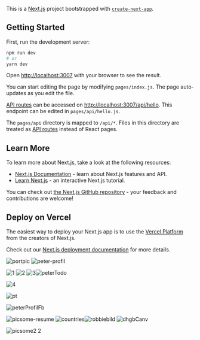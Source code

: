 This is a [Next.js](https://nextjs.org/) project bootstrapped with [`create-next-app`](https://github.com/vercel/next.js/tree/canary/packages/create-next-app).

## Getting Started

First, run the development server:

```bash
npm run dev
# or
yarn dev
```

Open [http://localhost:3007](http://localhost:3007) with your browser to see the result.

You can start editing the page by modifying `pages/index.js`. The page auto-updates as you edit the file.

[API routes](https://nextjs.org/docs/api-routes/introduction) can be accessed on [http://localhost:3007/api/hello](http://localhost:3007/api/hello). This endpoint can be edited in `pages/api/hello.js`.

The `pages/api` directory is mapped to `/api/*`. Files in this directory are treated as [API routes](https://nextjs.org/docs/api-routes/introduction) instead of React pages.

## Learn More

To learn more about Next.js, take a look at the following resources:

- [Next.js Documentation](https://nextjs.org/docs) - learn about Next.js features and API.
- [Learn Next.js](https://nextjs.org/learn) - an interactive Next.js tutorial.

You can check out [the Next.js GitHub repository](https://github.com/vercel/next.js/) - your feedback and contributions are welcome!

## Deploy on Vercel

The easiest way to deploy your Next.js app is to use the [Vercel Platform](https://vercel.com/new?utm_medium=default-template&filter=next.js&utm_source=create-next-app&utm_campaign=create-next-app-readme) from the creators of Next.js.

Check out our [Next.js deployment documentation](https://nextjs.org/docs/deployment) for more details.

![portpic](https://user-images.githubusercontent.com/17027312/119741154-7226b800-be85-11eb-9c4e-5b6d74566523.png)
![peter-profil](https://user-images.githubusercontent.com/17027312/119741414-efeac380-be85-11eb-9b6c-f86b7d6e8179.png)


![1](https://user-images.githubusercontent.com/17027312/120502786-0384b580-c3c3-11eb-8eee-ac15e0feaf4d.png)
![2](https://user-images.githubusercontent.com/17027312/120502794-04b5e280-c3c3-11eb-8e51-653ca36abff6.png)
![3](https://user-images.githubusercontent.com/17027312/120502797-054e7900-c3c3-11eb-8584-883a370d9b90.png)![peterTodo](https://user-images.githubusercontent.com/17027312/134347264-6f07051a-4066-4bc9-baf9-96df541547fd.png)

![4](https://user-images.githubusercontent.com/17027312/120502802-05e70f80-c3c3-11eb-87e1-387a7b0de12c.png)

![pt](https://user-images.githubusercontent.com/17027312/121216942-a638aa80-c881-11eb-8ea2-dc0d44815731.png)

![peterProfilFb](https://user-images.githubusercontent.com/17027312/134349999-06919dce-11f2-42b9-9c0c-2b27d8dcce51.jpeg)

![picsome-resume](https://user-images.githubusercontent.com/17027312/135295466-545f7fb3-fbbe-42bd-a217-e6a2b2d065f8.png)
![countries](https://user-images.githubusercontent.com/17027312/136710035-d0e7cb3f-b620-4dfc-a26e-a9719fa6bae7.png)![robbiebild](https://user-images.githubusercontent.com/17027312/143943984-0fb43bb7-e059-488a-8cba-78b27920791a.jpeg)
![dhgbCanv](https://user-images.githubusercontent.com/17027312/147413283-1462114a-9cd8-4be0-9434-74e9a1d3650f.png)

![picsome2 2](https://user-images.githubusercontent.com/17027312/152553834-201d2c42-0d97-43a6-a97b-c00e2a22e33a.png)



